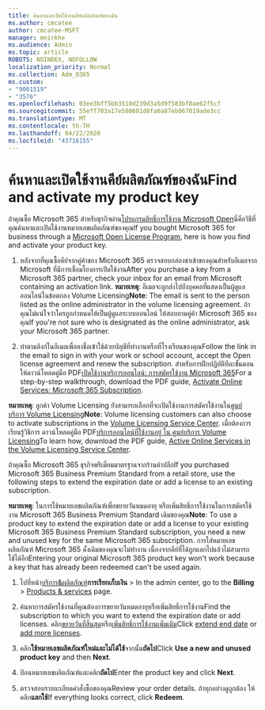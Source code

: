 ```yaml
---
title: ค้นหาและเปิดใช้งานคีย์ผลิตภัณฑ์ของฉัน
ms.author: cmcatee
author: cmcatee-MSFT
manager: mnirkhe
ms.audience: Admin
ms.topic: article
ROBOTS: NOINDEX, NOFOLLOW
localization_priority: Normal
ms.collection: Adm_O365
ms.custom:
- "9001519"
- "3576"
ms.openlocfilehash: 03ee3bff5bb3510d239d3a5d9f583bf0ae62f5cf
ms.sourcegitcommit: 55eff703a17e500681d8fa6a87eb067019ade3cc
ms.translationtype: MT
ms.contentlocale: th-TH
ms.lasthandoff: 04/22/2020
ms.locfileid: "43716155"
---
```

# <a name="find-and-activate-my-product-key"></a><span data-ttu-id="dc6b0-102">ค้นหาและเปิดใช้งานคีย์ผลิตภัณฑ์ของฉัน</span><span class="sxs-lookup"><span data-stu-id="dc6b0-102">Find and activate my product key</span></span>

<span data-ttu-id="dc6b0-103">ถ้าคุณซื้อ Microsoft 365 สําหรับธุรกิจผ่าน[โปรแกรมสิทธิ์การใช้งาน Microsoft Open](https://go.microsoft.com/fwlink/p/?LinkID=613298)นี่คือวิธีที่คุณค้นหาและเปิดใช้งานหมายเลขผลิตภัณฑ์ของคุณ</span><span class="sxs-lookup"><span data-stu-id="dc6b0-103">If you bought Microsoft 365 for business through a [Microsoft Open License Program](https://go.microsoft.com/fwlink/p/?LinkID=613298), here is how you find and activate your product key.</span></span>

1. <span data-ttu-id="dc6b0-104">หลังจากที่คุณซื้อคีย์จากคู่ค้าของ Microsoft 365 ตรวจสอบกล่องขาเข้าของคุณสําหรับอีเมลจาก Microsoft ที่มีการเชื่อมโยงการเปิดใช้งาน</span><span class="sxs-lookup"><span data-stu-id="dc6b0-104">After you purchase a key from a Microsoft 365 partner, check your inbox for an email from Microsoft containing an activation link.</span></span>  <span data-ttu-id="dc6b0-105">**หมายเหตุ**: อีเมลจะถูกส่งไปยังบุคคลที่แสดงเป็นผู้ดูแลออนไลน์ในข้อตกลง Volume Licensing</span><span class="sxs-lookup"><span data-stu-id="dc6b0-105">**Note**: The email is sent to the person listed as the online administrator in the volume licensing agreement.</span></span>  <span data-ttu-id="dc6b0-106">ถ้าคุณไม่แน่ใจว่าใครถูกกําหนดให้เป็นผู้ดูแลระบบออนไลน์ ให้สอบถามคู่ค้า Microsoft 365 ของคุณ</span><span class="sxs-lookup"><span data-stu-id="dc6b0-106">If you're not sure who is designated as the online administrator, ask your Microsoft 365 partner.</span></span>

2. <span data-ttu-id="dc6b0-107">ทําตามลิงก์ในอีเมลเพื่อลงชื่อเข้าใช้ด้วยบัญชีที่ทํางานหรือที่โรงเรียนของคุณ</span><span class="sxs-lookup"><span data-stu-id="dc6b0-107">Follow the link in the email to sign in with your work or school account, accept the Open license agreement and renew the subscription.</span></span>  <span data-ttu-id="dc6b0-108">สําหรับการฝึกปฏิบัติทีละขั้นตอน ให้ดาวน์โหลดคู่มือ PDF[เปิดใช้งานบริการออนไลน์: การสมัครใช้งาน Microsoft 365](https://go.microsoft.com/fwlink/p/?LinkId=618100)</span><span class="sxs-lookup"><span data-stu-id="dc6b0-108">For a step-by-step walkthrough, download the PDF guide, [Activate Online Services: Microsoft 365 Subscription](https://go.microsoft.com/fwlink/p/?LinkId=618100).</span></span> 

<span data-ttu-id="dc6b0-109">**หมายเหตุ**: ลูกค้า Volume Licensing ยังสามารถเลือกที่จะเปิดใช้งานการสมัครใช้งานใน[ศูนย์บริการ Volume Licensing](https://go.microsoft.com/fwlink/p/?LinkID=282016)</span><span class="sxs-lookup"><span data-stu-id="dc6b0-109">**Note**: Volume licensing customers can also choose to activate subscriptions in the [Volume Licensing Service Center](https://go.microsoft.com/fwlink/p/?LinkID=282016).</span></span>  <span data-ttu-id="dc6b0-110">เมื่อต้องการเรียนรู้วิธีการ ดาวน์โหลดคู่มือ PDF[บริการออนไลน์ที่ใช้งานอยู่ ใน ศูนย์บริการ Volume Licensing](https://go.microsoft.com/fwlink/p/?LinkId=618096)</span><span class="sxs-lookup"><span data-stu-id="dc6b0-110">To learn how, download the PDF guide, [Active Online Services in the Volume Licensing Service Center](https://go.microsoft.com/fwlink/p/?LinkId=618096).</span></span>

<span data-ttu-id="dc6b0-111">ถ้าคุณซื้อ Microsoft 365 ธุรกิจพรีเมี่ยมมาตรฐานจากร้านค้าปลีก</span><span class="sxs-lookup"><span data-stu-id="dc6b0-111">If you purchased Microsoft 365 Business Premium Standard from a retail store, use the following steps to extend the expiration date or add a license to an existing subscription.</span></span>

<span data-ttu-id="dc6b0-112">**หมายเหตุ**: ในการใช้หมายเลขผลิตภัณฑ์เพื่อขยายวันหมดอายุ หรือเพิ่มสิทธิ์การใช้งานในการสมัครใช้งาน Microsoft 365 Business Premium Standard เดิมของคุณ</span><span class="sxs-lookup"><span data-stu-id="dc6b0-112">**Note**: To use a product key to extend the expiration date or add a license to your existing Microsoft 365 Business Premium Standard subscription, you need a new and unused key for the same Microsoft  365 subscription.</span></span>  <span data-ttu-id="dc6b0-113">การใส่หมายเลขผลิตภัณฑ์ Microsoft 365 ดั้งเดิมของคุณจะไม่ทํางาน เนื่องจากคีย์ที่ได้ถูกแลกไปแล้วไม่สามารถใช้ได้อีก</span><span class="sxs-lookup"><span data-stu-id="dc6b0-113">Entering your original Microsoft  365 product key won't work because a key that has already been redeemed can't be used again.</span></span>

1. <span data-ttu-id="dc6b0-114">ไปที่หน้า[บริการ&ผลิตภัณฑ์](https://go.microsoft.com/fwlink/p/?linkid=842054)**การเรียกเก็บเงิน** > </span><span class="sxs-lookup"><span data-stu-id="dc6b0-114">In the admin center, go to the **Billing** > [Products & services](https://go.microsoft.com/fwlink/p/?linkid=842054) page.</span></span>

2. <span data-ttu-id="dc6b0-115">ค้นหาการสมัครใช้งานที่คุณต้องการขยายวันหมดอายุหรือเพิ่มสิทธิ์การใช้งาน</span><span class="sxs-lookup"><span data-stu-id="dc6b0-115">Find the subscription to which you want to extend the expiration date or add licenses.</span></span>  <span data-ttu-id="dc6b0-116">คลิก[ขยายวันที่สิ้นสุด](https://go.microsoft.com/fwlink/p/?linkid=842054)หรือ[เพิ่มสิทธิ์การใช้งานเพิ่มเติม](https://go.microsoft.com/fwlink/p/?linkid=842054)</span><span class="sxs-lookup"><span data-stu-id="dc6b0-116">Click [extend end date](https://go.microsoft.com/fwlink/p/?linkid=842054) or [add more licenses](https://go.microsoft.com/fwlink/p/?linkid=842054).</span></span>

3. <span data-ttu-id="dc6b0-117">คลิก**ใช้หมายเลขผลิตภัณฑ์ใหม่และไม่ได้ใช้**จากนั้น**ถัดไป**</span><span class="sxs-lookup"><span data-stu-id="dc6b0-117">Click **Use a new and unused product key** and then **Next**.</span></span>

4. <span data-ttu-id="dc6b0-118">ป้อนหมายเลขผลิตภัณฑ์และคลิก**ถัดไป**</span><span class="sxs-lookup"><span data-stu-id="dc6b0-118">Enter the product key and click **Next**.</span></span>

5. <span data-ttu-id="dc6b0-119">ตรวจสอบรายละเอียดคําสั่งซื้อของคุณ</span><span class="sxs-lookup"><span data-stu-id="dc6b0-119">Review your order details.</span></span>  <span data-ttu-id="dc6b0-120">ถ้าทุกอย่างดูถูกต้อง ให้คลิก**แลกใช้**</span><span class="sxs-lookup"><span data-stu-id="dc6b0-120">If everything looks correct, click **Redeem**.</span></span>